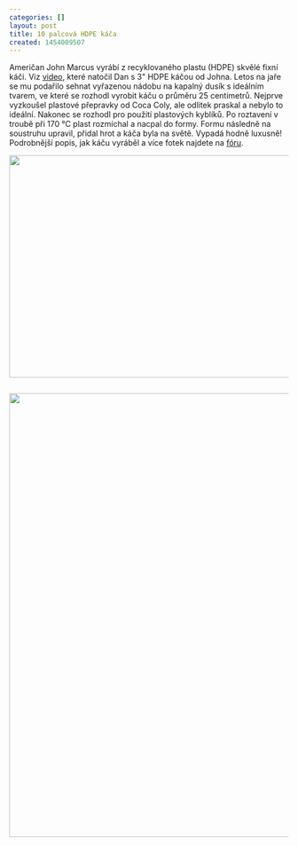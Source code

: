 ```yaml
---
categories: []
layout: post
title: 10 palcová HDPE káča
created: 1454009507
---
```

<p>Američan John Marcus vyrábí z recyklovaného plastu (HDPE) skvělé fixní káči. Viz <a href="https://www.youtube.com/watch?v=eRZpMNeQn7I">video</a>, které natočil Dan s 3" HDPE káčou od Johna. Letos na jaře se mu podařilo sehnat vyřazenou nádobu na kapalný dusík s ideálním tvarem, ve které se rozhodl vyrobit káču o průměru 25 centimetrů. Nejprve vyzkoušel plastové přepravky od Coca Coly, ale odlitek praskal a nebylo to ideální. Nakonec se rozhodl pro použití plastových kyblíků. Po roztavení v troubě při 170 °C plast rozmíchal a nacpal do formy. Formu následně na soustruhu upravil, přidal hrot a káča byla na světě. Vypadá hodně luxusně! Podrobnější popis, jak káču vyráběl a více fotek najdete na <a href="http://www.ta0.com/forum/index.php/topic,4159.0.html">fóru</a>.</p>

<p><img alt="" src="http://farm2.staticflickr.com/1464/24317976540_d9d9268898_c.jpg" style="width: 800px; height: 401px;" /></p>

<p><img alt="" src="http://farm2.staticflickr.com/1567/24317988800_0e3224009b_c.jpg" /></p>

<p><img alt="" src="http://farm2.staticflickr.com/1560/24613542805_f736286931_c.jpg" style="width: 532px; height: 800px;" /></p>

